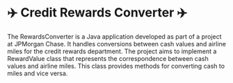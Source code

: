 # :airplane: Credit Rewards Converter :airplane:
The RewardsConverter is a Java application developed as part of a project at JPMorgan Chase. It handles conversions between cash values and airline miles for the credit rewards department.
The project aims to implement a RewardValue class that represents the correspondence between cash values and airline miles. This class provides methods for converting cash to miles and vice versa.
